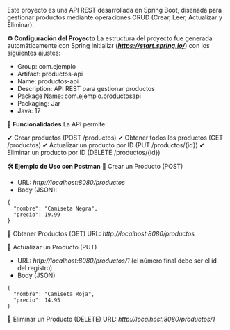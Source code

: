 Este proyecto es una API REST desarrollada en Spring Boot, diseñada para gestionar productos mediante operaciones CRUD (Crear, Leer, Actualizar y Eliminar).

**⚙️ Configuración del Proyecto**
La estructura del proyecto fue generada automáticamente con Spring Initializr (***https://start.spring.io/***) con los siguientes ajustes:

- Group: com.ejemplo
- Artifact: productos-api
- Name: productos-api
- Description: API REST para gestionar productos
- Package Name: com.ejemplo.productosapi
- Packaging: Jar
- Java: 17

**🔧 Funcionalidades**
La API permite:

✔ Crear productos (POST /productos)
✔ Obtener todos los productos (GET /productos)
✔ Actualizar un producto por ID (PUT /productos/{id})
✔ Eliminar un producto por ID (DELETE /productos/{id})

**🛠 Ejemplo de Uso con Postman**
📌 Crear un Producto (POST)
- URL: *http://localhost:8080/productos*
- Body (JSON):
```
{
  "nombre": "Camiseta Negra",
  "precio": 19.99
}
```

📌 Obtener Productos (GET)
URL: *http://localhost:8080/productos*

📌 Actualizar un Producto (PUT)
- URL: *http://localhost:8080/productos/1* (el número final debe ser el id del registro)
- Body (JSON)
```
{
  "nombre": "Camiseta Roja",
  "precio": 14.95
}
```

📌 Eliminar un Producto (DELETE)
URL: *http://localhost:8080/productos/1*